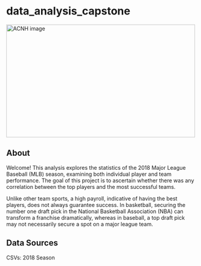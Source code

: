 # data_analysis_capstone

<img src="https://logos-world.net/wp-content/uploads/2023/08/MLB-Logos-30-Major-League-Baseball-Team-Logos-and-Names.png?resize=930%2C620&ssl=1" alt="ACNH image" width="500" height="300">

## About

Welcome! This analysis explores the statistics of the 2018 Major League Baseball (MLB) season, examining both individual player and team performance. The goal of this project is to ascertain whether there was any correlation between the top players and the most successful teams.

Unlike other team sports, a high payroll, indicative of having the best players, does not always guarantee success. In basketball, securing the number one draft pick in the National Basketball Association  (NBA) can transform a franchise dramatically, whereas in baseball, a top draft pick may not necessarily secure a spot on a major league team.

## Data Sources

CSVs:
2018 Season
